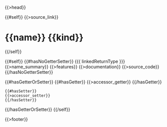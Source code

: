 {{>head}}

{{#self}}
  {{>source_link}}
  # {{name}} {{kind}}
{{/self}}

{{#self}}
  {{#hasNoGetterSetter}}
      {{{ linkedReturnType }}}
      {{>name_summary}}
      {{>features}}
    {{>documentation}}
    {{>source_code}}
  {{/hasNoGetterSetter}}

  {{#hasGetterOrSetter}}
    {{#hasGetter}}
    {{>accessor_getter}}
    {{/hasGetter}}

    {{#hasSetter}}
    {{>accessor_setter}}
    {{/hasSetter}}
  {{/hasGetterOrSetter}}
{{/self}}

{{>footer}}
